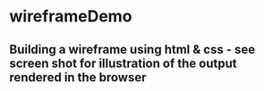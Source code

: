 # wireframeDemo
## Building a wireframe using html & css - see screen shot for illustration of the output rendered in the browser
